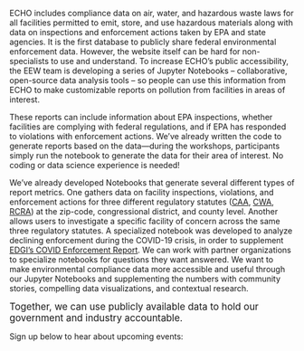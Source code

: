 <!--This is the main content file to edit for this page. It is embedded in src/pages/events.js. The page title comes from the .json in this same folder.-->

<!--The text at the top of this page is pulled from `events-snippet.md` in this folder-->

ECHO includes compliance data on air, water, and hazardous waste laws for all facilities permitted to emit, store, and use hazardous materials along with data on inspections and enforcement actions taken by EPA and state agencies. It is the first database to publicly share federal environmental enforcement data. However, the website itself can be hard for non-specialists to use and understand. To increase ECHO’s public accessibility, the EEW team is developing a series of Jupyter Notebooks – collaborative, open-source data analysis tools – so people can use this information from ECHO to make customizable reports on pollution from facilities in areas of interest.

These reports can include information about EPA inspections, whether facilities are complying with federal regulations, and if EPA has responded to violations with enforcement actions. We’ve already written the code to generate reports based on the data—during the workshops, participants simply run the notebook to generate the data for their area of interest. No coding or data science experience is needed!

We’ve already developed Notebooks that generate several different types of report metrics. One gathers data on facility inspections, violations, and enforcement actions for three different regulatory statutes (<a href="https://www.epa.gov/laws-regulations/summary-clean-air-act" target=_blank >CAA</a>, <a href="https://www.epa.gov/laws-regulations/summary-clean-water-act" target=_blank >CWA</a>, <a href="https://www.epa.gov/laws-regulations/summary-resource-conservation-and-recovery-act" target=_blank >RCRA</a>) at the zip-code, congressional district, and county level. Another allows users to investigate a specific facility of concern across the same three regulatory statutes. A specialized notebook was developed to analyze declining enforcement during the COVID-19 crisis, in order to supplement <a href="https://envirodatagov.org/more-permission-to-pollute-the-decline-of-epa-enforcement-and-industry-compliance-during-covid/" target=_blank >EDGI’s COVID Enforcement Report</a>. We can work with partner organizations to specialize notebooks for questions they want answered. We want to make environmental compliance data more accessible and useful through our Jupyter Notebooks and supplementing the numbers with community stories, compelling data visualizations, and contextual research.

<big>Together, we can use publicly available data to hold our government and industry accountable.</big>

Sign up below to hear about upcoming events:
